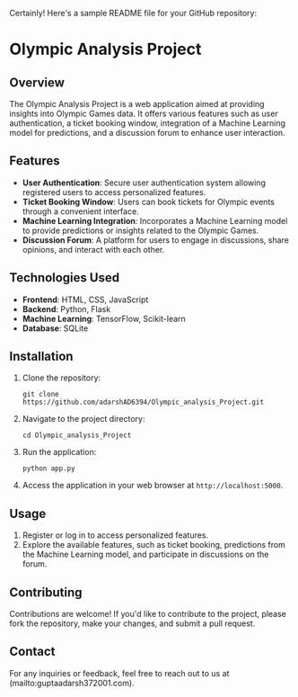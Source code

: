 Certainly! Here's a sample README file for your GitHub repository:


# Olympic Analysis Project


## Overview
The Olympic Analysis Project is a web application aimed at providing insights into Olympic Games data. It offers various features such as user authentication, a ticket booking window, integration of a Machine Learning model for predictions, and a discussion forum to enhance user interaction.

## Features
- **User Authentication**: Secure user authentication system allowing registered users to access personalized features.
- **Ticket Booking Window**: Users can book tickets for Olympic events through a convenient interface.
- **Machine Learning Integration**: Incorporates a Machine Learning model to provide predictions or insights related to the Olympic Games.
- **Discussion Forum**: A platform for users to engage in discussions, share opinions, and interact with each other.

## Technologies Used
- **Frontend**: HTML, CSS, JavaScript
- **Backend**: Python, Flask
- **Machine Learning**: TensorFlow, Scikit-learn
- **Database**: SQLite

## Installation
1. Clone the repository:
   ```
   git clone https://github.com/adarshAD6394/Olympic_analysis_Project.git
   ```
2. Navigate to the project directory:
   ```
   cd Olympic_analysis_Project
   ```
3. Run the application:
   ```
   python app.py
   ```
4. Access the application in your web browser at `http://localhost:5000`.

## Usage
1. Register or log in to access personalized features.
2. Explore the available features, such as ticket booking, predictions from the Machine Learning model, and participate in discussions on the forum.

## Contributing
Contributions are welcome! If you'd like to contribute to the project, please fork the repository, make your changes, and submit a pull request.

## Contact
For any inquiries or feedback, feel free to reach out to us at (mailto:guptaadarsh372001.com).


